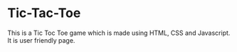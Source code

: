 # Tic-Tac-Toe
This is a Tic Toc Toe game which is made using HTML, CSS and Javascript. It is user friendly page.

